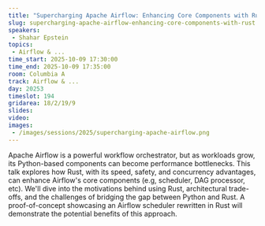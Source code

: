 ```yaml
---
title: "Supercharging Apache Airflow: Enhancing Core Components with Rust"
slug: supercharging-apache-airflow-enhancing-core-components-with-rust
speakers:
 - Shahar Epstein
topics:
 - Airflow & ...
time_start: 2025-10-09 17:30:00
time_end: 2025-10-09 17:35:00
room: Columbia A
track: Airflow & ...
day: 20253
timeslot: 194
gridarea: 18/2/19/9
slides:
video:
images:
 - /images/sessions/2025/supercharging-apache-airflow.png
---
```


Apache Airflow is a powerful workflow orchestrator, but as workloads grow, its Python-based components can become performance bottlenecks. This talk explores how Rust, with its speed, safety, and concurrency advantages, can enhance Airflow's core components (e.g, scheduler, DAG processor, etc).
We'll dive into the motivations behind using Rust, architectural trade-offs, and the challenges of bridging the gap between Python and Rust. A proof-of-concept showcasing an Airflow scheduler rewritten in Rust will demonstrate the potential benefits of this approach.